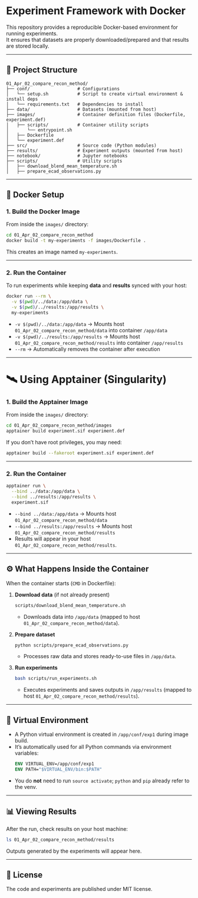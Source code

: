 # Experiment Framework with Docker
This repository provides a reproducible Docker-based environment for running experiments.  
It ensures that datasets are properly downloaded/prepared and that results are stored locally.

---

## 📂 Project Structure

```
01_Apr_02_compare_recon_method/
├── conf/                  # Configurations 
│   └── setup.sh           # Script to create virtual environment & install deps
│   └── requirements.txt   # Dependencies to install
├── data/                  # Datasets (mounted from host)
├── images/                # Container definition files (Dockerfile, experiment.def)
│   ├── scripts/           # Container utility scripts
│       └── entrypoint.sh 
│   ├── Dockerfile
│   └── experiment.def
├── src/                   # Source code (Python modules)
├── results/               # Experiment outputs (mounted from host)
├── notebook/              # Jupyter notebooks
├── scripts/               # Utility scripts
│   ├── download_blend_mean_temperature.sh
│   ├── prepare_ecad_observations.py
```

---

## 🐳 Docker Setup

### 1. Build the Docker Image

From inside the `images/` directory:

```bash
cd 01_Apr_02_compare_recon_method
docker build -t my-experiments -f images/Dockerfile .
```

This creates an image named `my-experiments`.

---

### 2. Run the Container

To run experiments while keeping **data** and **results** synced with your host:

```bash
docker run --rm \
  -v $(pwd)/../data:/app/data \
  -v $(pwd)/../results:/app/results \
  my-experiments
```

- `-v $(pwd)/../data:/app/data` → Mounts host `01_Apr_02_compare_recon_method/data` into container `/app/data`  
- `-v $(pwd)/../results:/app/results` → Mounts host `01_Apr_02_compare_recon_method/results` into container `/app/results`  
- `--rm` → Automatically removes the container after execution  

---

# 🛰️ Using Apptainer (Singularity)

### 1. Build the Apptainer Image

From inside the `images/` directory:

```bash
cd 01_Apr_02_compare_recon_method/images
apptainer build experiment.sif experiment.def
```

If you don’t have root privileges, you may need:
```bash
apptainer build --fakeroot experiment.sif experiment.def
```

---

### 2. Run the Container

```bash
apptainer run \
  --bind ../data:/app/data \
  --bind ../results:/app/results \
  experiment.sif
```

- `--bind ../data:/app/data` → Mounts host `01_Apr_02_compare_recon_method/data`  
- `--bind ../results:/app/results` → Mounts host `01_Apr_02_compare_recon_method/results`  
- Results will appear in your host `01_Apr_02_compare_recon_method/results`.

---

## ⚙️ What Happens Inside the Container

When the container starts (`CMD` in Dockerfile):

1. **Download data** (if not already present)  
   ```bash
   scripts/download_blend_mean_temperature.sh
   ```
   - Downloads data into `/app/data` (mapped to host `01_Apr_02_compare_recon_method/data`).

2. **Prepare dataset**  
   ```bash
   python scripts/prepare_ecad_observations.py
   ```
   - Processes raw data and stores ready-to-use files in `/app/data`.

3. **Run experiments**  
   ```bash
   bash scripts/run_experiments.sh
   ```
   - Executes experiments and saves outputs in `/app/results` (mapped to host `01_Apr_02_compare_recon_method/results`).

---

## 📌 Virtual Environment

- A Python virtual environment is created in `/app/conf/exp1` during image build.  
- It’s automatically used for all Python commands via environment variables:
  ```dockerfile
  ENV VIRTUAL_ENV=/app/conf/exp1
  ENV PATH="$VIRTUAL_ENV/bin:$PATH"
  ```
- You do **not** need to run `source activate`; `python` and `pip` already refer to the venv.

---

## 📊 Viewing Results

After the run, check results on your host machine:

```bash
ls 01_Apr_02_compare_recon_method/results
```

Outputs generated by the experiments will appear here.

---

## 📝 License

The code and experiments are published under MIT license.
